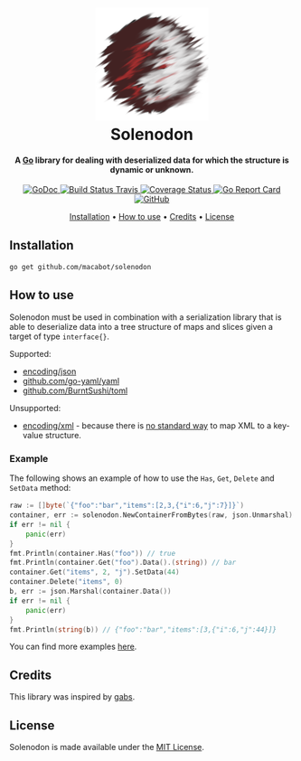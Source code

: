 <h1 align="center">
	<img src="logo/solenodon.png" width="200">
	<br>
	Solenodon
</h1>

<h4 align="center">A <a href="https://golang.org/">Go</a> library for dealing with deserialized data for which the structure is dynamic or unknown.</h4>

<p align="center">
	<a href="https://godoc.org/github.com/macabot/solenodon">
		<img src="https://godoc.org/github.com/macabot/solenodon?status.svg" alt="GoDoc">
	</a>
	<a href="https://travis-ci.org/macabot/solenodon">
		<img src="https://api.travis-ci.org/macabot/solenodon.svg?branch=master" alt="Build Status Travis">
	</a>
	<a href='https://coveralls.io/github/macabot/solenodon?branch=master'>
		<img src='https://coveralls.io/repos/github/macabot/solenodon/badge.svg?branch=master' alt='Coverage Status' />
	</a>
	<a href="https://goreportcard.com/report/github.com/macabot/solenodon">
		<img src="https://goreportcard.com/badge/github.com/macabot/solenodon" alt="Go Report Card">
	</a>
	<a href="https://opensource.org/licenses/MIT">
		<img alt="GitHub" src="https://img.shields.io/github/license/macabot/solenodon.svg">
	</a>
</p>

<p align="center">
	<a href="#installation">Installation</a> •
	<a href="#how-to-use">How to use</a> •
	<a href="#credits">Credits</a> •
	<a href="#license">License</a>
</p>

## Installation

```sh
go get github.com/macabot/solenodon
```

## How to use
Solenodon must be used in combination with a serialization library that is able to deserialize data into a tree structure of maps and slices given a target of type `interface{}`.

Supported:
- [encoding/json]
- [github.com/go-yaml/yaml]
- [github.com/BurntSushi/toml]

Unsupported:
- [encoding/xml] - because there is [no standard way](https://groups.google.com/d/msg/golang-nuts/zEmDOp_yFpU/my8RC0K-DQAJ) to map XML to a key-value structure.

[encoding/json]: https://golang.org/pkg/encoding/json/
[github.com/go-yaml/yaml]: github.com/go-yaml/yaml
[github.com/BurntSushi/toml]: github.com/BurntSushi/toml
[encoding/xml]: https://golang.org/pkg/encoding/xml/

### Example
The following shows an example of how to use the `Has`, `Get`, `Delete` and `SetData` method:
```go
raw := []byte(`{"foo":"bar","items":[2,3,{"i":6,"j":7}]}`)
container, err := solenodon.NewContainerFromBytes(raw, json.Unmarshal)
if err != nil {
	panic(err)
}
fmt.Println(container.Has("foo")) // true
fmt.Println(container.Get("foo").Data().(string)) // bar
container.Get("items", 2, "j").SetData(44)
container.Delete("items", 0)
b, err := json.Marshal(container.Data())
if err != nil {
	panic(err)
}
fmt.Println(string(b)) // {"foo":"bar","items":[3,{"i":6,"j":44}]}
```

You can find more examples [here](examples).

## Credits

This library was inspired by [gabs](https://github.com/Jeffail/gabs).

## License

Solenodon is made available under the [MIT License](https://opensource.org/licenses/MIT).
